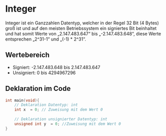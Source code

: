 # Integer
Integer ist ein Ganzzahlen Datentyp, welcher in der Regel 32 Bit (4 Bytes) groß ist und auf den meisten Betriebssystem ein signiertes Bit beinhaltet und hat somit Werte von „2.147.483.647“ bis „-2.147.483.648“, diese Werte entsprechen „2^31-1“ und „(-1) * 2^31“.

## Wertebereich
* Signiert: -2.147.483.648 bis 2.147.483.647
* Unsigniert: 0 bis 4294967296

## Deklaration im Code
```c
int main(void){
	// Deklaration Datentyp: int
	int x  = 0; // Zuweisung mit dem Wert 0
	
	// Deklaration unsignierter Datentyp: int
	unsigned int y  = 0; //Zuweisung mit dem Wert 0
}
```